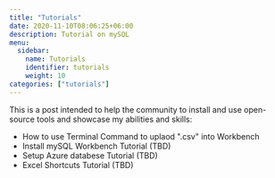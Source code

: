```yaml
---
title: "Tutorials"
date: 2020-11-10T08:06:25+06:00
description: Tutorial on mySQL
menu:
  sidebar:
    name: Tutorials
    identifier: tutorials
    weight: 10
categories: ["tutorials"]
---
```


This is a post intended to help the community to install and use open-source tools and showcase my abilities and skills:

- How to use Terminal Command to uplaod ".csv" into Workbench
- Install mySQL Workbench Tutorial (TBD)
- Setup Azure databese Tutorial (TBD)
- Excel Shortcuts Tutorial (TBD)